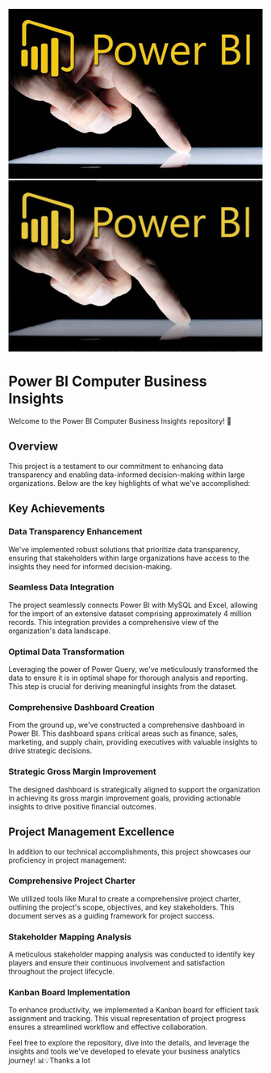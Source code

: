 ![alt text](image.png)
![PB](../PB-Image.png)
# Power BI Computer Business Insights

Welcome to the Power BI Computer Business Insights repository! 🚀

## Overview

This project is a testament to our commitment to enhancing data transparency and enabling data-informed decision-making within large organizations. Below are the key highlights of what we've accomplished:

## Key Achievements

### Data Transparency Enhancement

We've implemented robust solutions that prioritize data transparency, ensuring that stakeholders within large organizations have access to the insights they need for informed decision-making.

### Seamless Data Integration

The project seamlessly connects Power BI with MySQL and Excel, allowing for the import of an extensive dataset comprising approximately 4 million records. This integration provides a comprehensive view of the organization's data landscape.

### Optimal Data Transformation

Leveraging the power of Power Query, we've meticulously transformed the data to ensure it is in optimal shape for thorough analysis and reporting. This step is crucial for deriving meaningful insights from the dataset.

### Comprehensive Dashboard Creation

From the ground up, we've constructed a comprehensive dashboard in Power BI. This dashboard spans critical areas such as finance, sales, marketing, and supply chain, providing executives with valuable insights to drive strategic decisions.

### Strategic Gross Margin Improvement

The designed dashboard is strategically aligned to support the organization in achieving its gross margin improvement goals, providing actionable insights to drive positive financial outcomes.

## Project Management Excellence

In addition to our technical accomplishments, this project showcases our proficiency in project management:

### Comprehensive Project Charter

We utilized tools like Mural to create a comprehensive project charter, outlining the project's scope, objectives, and key stakeholders. This document serves as a guiding framework for project success.

### Stakeholder Mapping Analysis

A meticulous stakeholder mapping analysis was conducted to identify key players and ensure their continuous involvement and satisfaction throughout the project lifecycle.

### Kanban Board Implementation

To enhance productivity, we implemented a Kanban board for efficient task assignment and tracking. This visual representation of project progress ensures a streamlined workflow and effective collaboration.

Feel free to explore the repository, dive into the details, and leverage the insights and tools we've developed to elevate your business analytics journey! 📊💡Thanks a lot